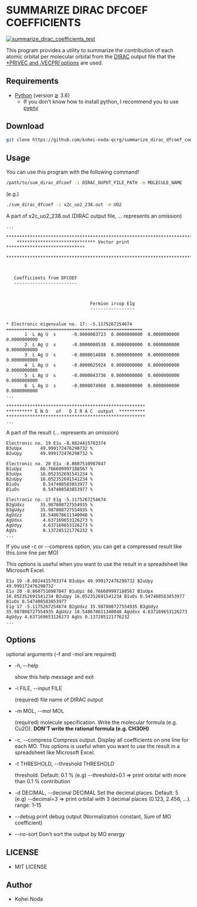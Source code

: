 # SUMMARIZE DIRAC DFCOEF COEFFICIENTS

[![summarize_dirac_coefficients_test](https://github.com/kohei-noda-qcrg/summarize_dirac_dfcoef_coefficients/actions/workflows/ci.yml/badge.svg)](https://github.com/kohei-noda-qcrg/summarize_dirac_dfcoef_coefficients/actions/workflows/ci.yml)

This program provides a utility to summarize the contribution of each atomic orbital per molecular orbital from the [DIRAC](http://diracprogram.org/doku.php) output file that the [*PRIVEC and .VECPRI options](http://www.diracprogram.org/doc/release-22/manual/analyze/privec.html) are used.

## Requirements

- [Python](https://python.org) (version ≧ 3.6)
  - If you don't know how to install python, I recommend you to use [pyenv](https://github.com/pyenv/pyenv)

## Download

```sh
git clone https://github.com/kohei-noda-qcrg/summarize_dirac_dfcoef_coefficients.git
```

## Usage

You can use this program with the following command!

```sh
/path/to/sum_dirac_dfcoef -i DIRAC_OUPUT_FILE_PATH -m MOLECULE_NAME
```

(e.g.)

```sh
./sum_dirac_dfcoef -i x2c_uo2_238.out -m UO2
```

A part of x2c_uo2_238.out (DIRAC output file, ... represents an omission)

```out
...
    **************************************************************************
    ****************************** Vector print ******************************
    **************************************************************************



   Coefficients from DFCOEF
   ------------------------



                                Fermion ircop E1g
                                -----------------


* Electronic eigenvalue no. 17: -5.1175267254674
====================================================
       1  L Ag U  s      -0.0000003723  0.0000000000  0.0000000000  0.0000000000
       2  L Ag U  s      -0.0000008538  0.0000000000  0.0000000000  0.0000000000
       3  L Ag U  s      -0.0000014888  0.0000000000  0.0000000000  0.0000000000
       4  L Ag U  s      -0.0000025924  0.0000000000  0.0000000000  0.0000000000
       5  L Ag U  s      -0.0000043736  0.0000000000  0.0000000000  0.0000000000
       6  L Ag U  s      -0.0000074960  0.0000000000  0.0000000000  0.0000000000
...

*****************************************************
********** E N D   of   D I R A C  output  **********
*****************************************************
...
```

A part of the result (... represents an omission)

```out
Electronic no. 19 E1u -8.8824415703374
B3uUpx       49.999172476298732 %
B2uUpy       49.999172476298732 %

Electronic no. 20 E1u -8.8607510987047
B1uUpz       66.766609997188567 %
B3uUpx       16.052352691541234 %
B2uUpy       16.052352691541234 %
B1uOs         0.547408583853977 %
B1uOs         0.547408583853977 %

Electronic no. 17 E1g -5.1175267254674
B2gUdxz      35.987808727554935 %
B3gUdyz      35.987808727554935 %
AgUdzz       18.548678611340048 %
AgUdxx        4.637169653126273 %
AgUdyy        4.637169653126273 %
AgUs          0.137285121776232 %
...
```

If you use -c or --compress option, you can get a compressed result like this.(one line per MO)

This options is useful when you want to use the result in a spreadsheet like Microsoft Excel.

```out
E1u 19 -8.8824415703374 B3uUpx 49.999172476298732 B2uUpy 49.999172476298732
E1u 20 -8.8607510987047 B1uUpz 66.766609997188567 B3uUpx 16.052352691541234 B2uUpy 16.052352691541234 B1uOs 0.547408583853977 B1uOs 0.547408583853977
E1g 17 -5.1175267254674 B2gUdxz 35.987808727554935 B3gUdyz 35.987808727554935 AgUdzz 18.548678611340048 AgUdxx 4.637169653126273 AgUdyy 4.637169653126273 AgUs 0.137285121776232
...
```

## Options

optional arguments (-f and -mol are required)

- -h, --help

  show this help message and exit

- -i FILE, --input FILE

  (required) file name of DIRAC output

- -m MOL, --mol MOL

  (required) molecule specification. Write the molecular formula (e.g. Cu2O). **DON'T write the rational formula (e.g. CH3OH)**

- -c, --compress
  Compress output. Display all coefficients on one line for each MO.
  This options is useful when you want to use the result in a spreadsheet like Microsoft Excel.

- -t THRESHOLD, --threshold THRESHOLD

  threshold. Default: 0.1 % (e.g) --threshold=0.1 => print orbital with more than 0.1 % contribution

- -d DECIMAL, --decimal DECIMAL
Set the decimal places. Default: 5 (e.g) --decimal=3 => print orbital with 3 decimal places (0.123, 2.456, ...). range: 1-15
- --debug               print debug output (Normalization constant, Sum of MO coefficient)
- --no-sort             Don't sort the output by MO energy

## LICENSE

- MIT LICENSE

## Author

- Kohei Noda
